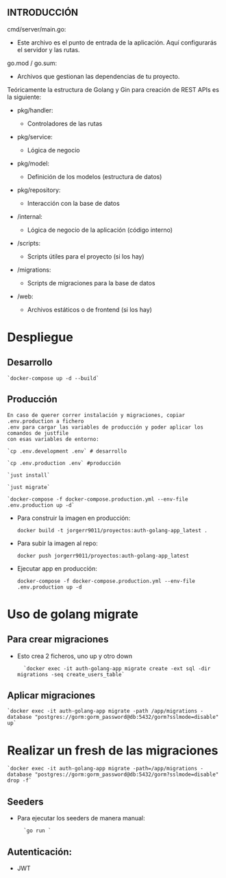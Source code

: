 ## INTRODUCCIÓN

cmd/server/main.go: 

- Este archivo es el punto de entrada de la aplicación. Aquí configurarás el servidor y las rutas.

go.mod / go.sum: 

- Archivos que gestionan las dependencias de tu proyecto.


Teóricamente la estructura de Golang y Gin para creación de REST APIs es la siguiente:

- pkg/handler:

    * Controladores de las rutas

- pkg/service:

    * Lógica de negocio

- pkg/model:

    * Definición de los modelos (estructura de datos)

- pkg/repository:

    * Interacción con la base de datos

- /internal:

    * Lógica de negocio de la aplicación (código interno)

- /scripts:

    * Scripts útiles para el proyecto (si los hay)

- /migrations:

    * Scripts de migraciones para la base de datos

- /web:

    * Archivos estáticos o de frontend (si los hay)

# Despliegue

## Desarrollo
	`docker-compose up -d --build`

## Producción

	En caso de querer correr instalación y migraciones, copiar .env.production a fichero
	.env para cargar las variables de producción y poder aplicar los comandos de justfile 
	con esas variables de entorno:

	`cp .env.development .env` # desarrollo

	`cp .env.production .env` #producción

	`just install`

	`just migrate`

	`docker-compose -f docker-compose.production.yml --env-file .env.production up -d`

* Para construir la imagen en producción:

	`docker build -t jorgerr9011/proyectos:auth-golang-app_latest .`

* Para subir la imagen al repo:

	`docker push jorgerr9011/proyectos:auth-golang-app_latest`

* Ejecutar app en producción:

	`docker-compose -f docker-compose.production.yml --env-file .env.production up -d`

# Uso de golang migrate

## Para crear migraciones

* Esto crea 2 ficheros, uno up y otro down

		`docker exec -it auth-golang-app migrate create -ext sql -dir migrations -seq create_users_table`

## Aplicar migraciones

	`docker exec -it auth-golang-app migrate -path /app/migrations -database "postgres://gorm:gorm_password@db:5432/gorm?sslmode=disable" up`

# Realizar un fresh de las migraciones

	`docker exec -it auth-golang-app migrate -path=/app/migrations -database "postgres://gorm:gorm_password@db:5432/gorm?sslmode=disable" drop -f`

## Seeders

* Para ejecutar los seeders de manera manual:

		`go run `

## Autenticación:

- JWT